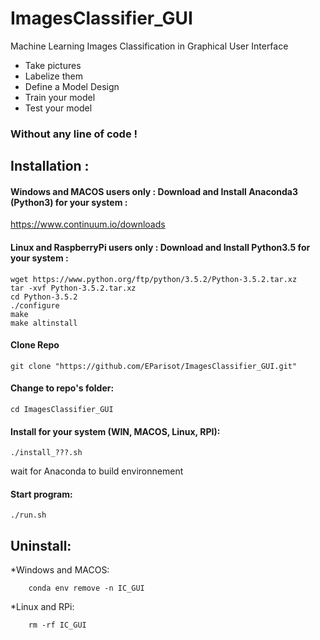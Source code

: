 # ImagesClassifier_GUI

Machine Learning Images Classification in Graphical User Interface
* Take pictures
* Labelize them
* Define a Model Design
* Train your model 
* Test your model

### Without any line of code !



## Installation :

#### Windows and MACOS users only : Download and Install Anaconda3 (Python3) for your system :

https://www.continuum.io/downloads

#### Linux and RaspberryPi users only : Download and Install Python3.5 for your system :

```
wget https://www.python.org/ftp/python/3.5.2/Python-3.5.2.tar.xz
tar -xvf Python-3.5.2.tar.xz
cd Python-3.5.2
./configure
make
make altinstall
```

#### Clone Repo
```
git clone "https://github.com/EParisot/ImagesClassifier_GUI.git"
```

#### Change to repo's folder:

```
cd ImagesClassifier_GUI
```

#### Install for your system (WIN, MACOS, Linux, RPI):

```
./install_???.sh
```
wait for Anaconda to build environnement

#### Start program:

```
./run.sh
```


## Uninstall:

*Windows and MACOS:
```
	conda env remove -n IC_GUI
```

*Linux and RPi:
```
	rm -rf IC_GUI
```

